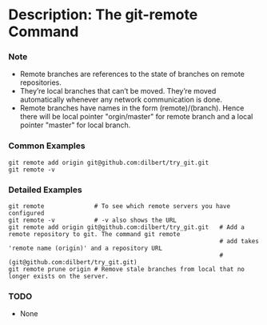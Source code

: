 # Description: The git-remote Command

### Note
* Remote branches are references to the state of branches on remote repositories.
* They’re local branches that can’t be moved. They’re moved automatically whenever any network communication is done.
* Remote branches have names in the form (remote)/(branch).  Hence there will be local pointer "orgin/master" for remote
  branch and a local pointer "master" for local branch.

### Common Examples
```
git remot­e add origi­n git@g­ithub.com:­dilbert/tr­y_git.git
git remote -v
```

### Detailed Examples
```
git remote              # To see which remote servers you have configured
git remote -v           # -v also shows the URL
git remot­e add origi­n git@g­ithub.com:­dilbert/tr­y_git.git   # Add a remote repository to git. The command git remote
                                                           # add takes 'remote name (origin)' and a repository URL
                                                           # (git@github.com:dilbert/try_git.git)
git remote prune origin # Remove stale branches from local that no longer exists on the server.
```

### TODO
* None
